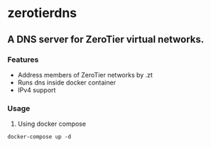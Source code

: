 # zerotierdns

## A DNS server for ZeroTier virtual networks.

### Features

- Address members of ZeroTier networks by <name>.zt
- Runs dns inside docker container
- IPv4 support


### Usage

1. Using docker compose

`docker-compose up -d`
